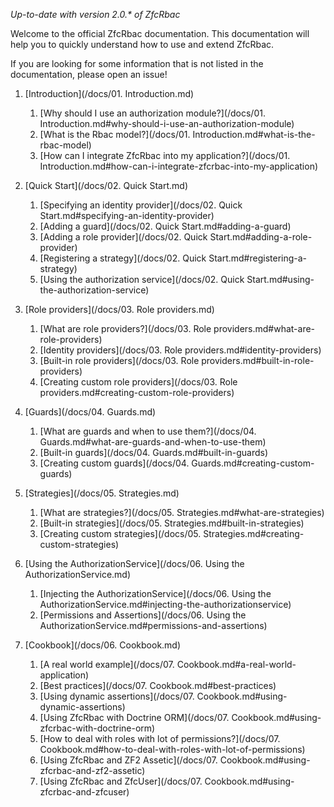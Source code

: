 _Up-to-date with version 2.0.* of ZfcRbac_

Welcome to the official ZfcRbac documentation. This documentation will help you to quickly understand how to use
and extend ZfcRbac.

If you are looking for some information that is not listed in the documentation, please open an issue!

1. [Introduction](/docs/01. Introduction.md)
   1. [Why should I use an authorization module?](/docs/01. Introduction.md#why-should-i-use-an-authorization-module)
   2. [What is the Rbac model?](/docs/01. Introduction.md#what-is-the-rbac-model)
   3. [How can I integrate ZfcRbac into my application?](/docs/01. Introduction.md#how-can-i-integrate-zfcrbac-into-my-application)

2. [Quick Start](/docs/02. Quick Start.md)
   1. [Specifying an identity provider](/docs/02. Quick Start.md#specifying-an-identity-provider)
   2. [Adding a guard](/docs/02. Quick Start.md#adding-a-guard)
   3. [Adding a role provider](/docs/02. Quick Start.md#adding-a-role-provider)
   5. [Registering a strategy](/docs/02. Quick Start.md#registering-a-strategy)
   6. [Using the authorization service](/docs/02. Quick Start.md#using-the-authorization-service)

3. [Role providers](/docs/03. Role providers.md)
   1. [What are role providers?](/docs/03. Role providers.md#what-are-role-providers)
   2. [Identity providers](/docs/03. Role providers.md#identity-providers)
   3. [Built-in role providers](/docs/03. Role providers.md#built-in-role-providers)
   4. [Creating custom role providers](/docs/03. Role providers.md#creating-custom-role-providers)

4. [Guards](/docs/04. Guards.md)
   1. [What are guards and when to use them?](/docs/04. Guards.md#what-are-guards-and-when-to-use-them)
   2. [Built-in guards](/docs/04. Guards.md#built-in-guards)
   3. [Creating custom guards](/docs/04. Guards.md#creating-custom-guards)

5. [Strategies](/docs/05. Strategies.md)
   1. [What are strategies?](/docs/05. Strategies.md#what-are-strategies)
   2. [Built-in strategies](/docs/05. Strategies.md#built-in-strategies)
   3. [Creating custom strategies](/docs/05. Strategies.md#creating-custom-strategies)
   
6. [Using the AuthorizationService](/docs/06. Using the AuthorizationService.md)
   1. [Injecting the AuthorizationService](/docs/06. Using the AuthorizationService.md#injecting-the-authorizationservice)
   2. [Permissions and Assertions](/docs/06. Using the AuthorizationService.md#permissions-and-assertions)

7. [Cookbook](/docs/06. Cookbook.md)
   1. [A real world example](/docs/07. Cookbook.md#a-real-world-application)
   2. [Best practices](/docs/07. Cookbook.md#best-practices)
   3. [Using dynamic assertions](/docs/07. Cookbook.md#using-dynamic-assertions)
   4. [Using ZfcRbac with Doctrine ORM](/docs/07. Cookbook.md#using-zfcrbac-with-doctrine-orm)
   5. [How to deal with roles with lot of permissions?](/docs/07. Cookbook.md#how-to-deal-with-roles-with-lot-of-permissions)
   6. [Using ZfcRbac and ZF2 Assetic](/docs/07. Cookbook.md#using-zfcrbac-and-zf2-assetic)
   7. [Using ZfcRbac and ZfcUser](/docs/07. Cookbook.md#using-zfcrbac-and-zfcuser)

